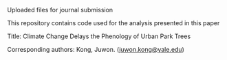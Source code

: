 Uploaded files for journal submission

This repository contains code used for the analysis presented in this paper

Title: Climate Change Delays the Phenology of Urban Park Trees

Corresponding authors: Kong, Juwon. (juwon.kong@yale.edu) 
